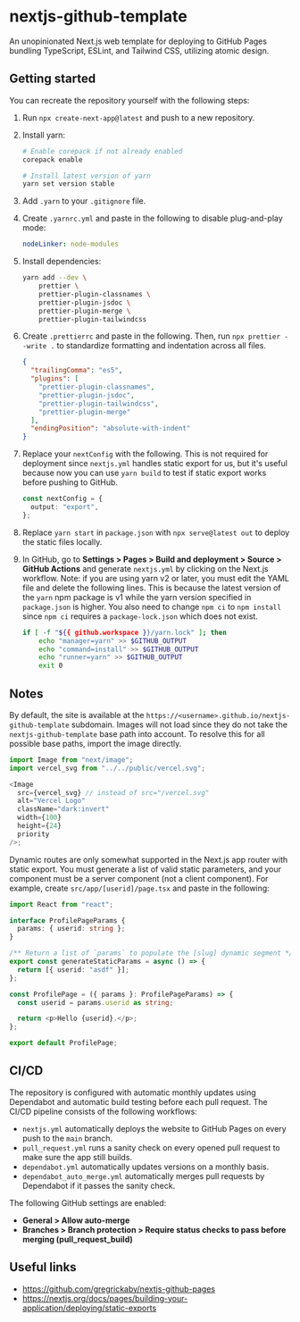 # nextjs-github-template

An unopinionated Next.js web template for deploying to GitHub Pages bundling TypeScript, ESLint, and Tailwind CSS, utilizing atomic design.

## Getting started

You can recreate the repository yourself with the following steps:

1. Run `npx create-next-app@latest` and push to a new repository.

2. Install yarn:

   ```bash
   # Enable corepack if not already enabled
   corepack enable

   # Install latest version of yarn
   yarn set version stable
   ```

3. Add `.yarn` to your `.gitignore` file.

4. Create `.yarnrc.yml` and paste in the following to disable plug-and-play mode:

   ```yaml
   nodeLinker: node-modules
   ```

5. Install dependencies:

   ```bash
   yarn add --dev \
       prettier \
       prettier-plugin-classnames \
       prettier-plugin-jsdoc \
       prettier-plugin-merge \
       prettier-plugin-tailwindcss
   ```

6. Create `.prettierrc` and paste in the following. Then, run `npx prettier --write .` to standardize formatting and indentation across all files.

   ```json
   {
     "trailingComma": "es5",
     "plugins": [
       "prettier-plugin-classnames",
       "prettier-plugin-jsdoc",
       "prettier-plugin-tailwindcss",
       "prettier-plugin-merge"
     ],
     "endingPosition": "absolute-with-indent"
   }
   ```

7. Replace your `nextConfig` with the following. This is not required for deployment since `nextjs.yml` handles static export for us, but it's useful because now you can use `yarn build` to test if static export works before pushing to GitHub.

   ```ts
   const nextConfig = {
     output: "export",
   };
   ```

8. Replace `yarn start` in `package.json` with `npx serve@latest out` to deploy the static files locally.

9. In GitHub, go to **Settings > Pages > Build and deployment > Source > GitHub Actions** and generate `nextjs.yml` by clicking on the Next.js workflow. Note: if you are using yarn v2 or later, you must edit the YAML file and delete the following lines. This is because the latest version of the `yarn` npm package is v1 while the yarn version specified in `package.json` is higher. You also need to change `npm ci` to `npm install` since `npm ci` requires a `package-lock.json` which does not exist.

   ```bash
   if [ -f "${{ github.workspace }}/yarn.lock" ]; then
       echo "manager=yarn" >> $GITHUB_OUTPUT
       echo "command=install" >> $GITHUB_OUTPUT
       echo "runner=yarn" >> $GITHUB_OUTPUT
       exit 0
   ```

## Notes

By default, the site is available at the `https://<username>.github.io/nextjs-github-template` subdomain. Images will not load since they do not take the `nextjs-github-template` base path into account. To resolve this for all possible base paths, import the image directly.

```ts
import Image from "next/image";
import vercel_svg from "../../public/vercel.svg";

<Image
  src={vercel_svg} // instead of src="/vercel.svg"
  alt="Vercel Logo"
  className="dark:invert"
  width={100}
  height={24}
  priority
/>;
```

Dynamic routes are only somewhat supported in the Next.js app router with static export. You must generate a list of valid static parameters, and your component must be a server component (not a client component). For example, create `src/app/[userid]/page.tsx` and paste in the following:

```ts
import React from "react";

interface ProfilePageParams {
  params: { userid: string };
}

/** Return a list of `params` to populate the [slug] dynamic segment */
export const generateStaticParams = async () => {
  return [{ userid: "asdf" }];
};

const ProfilePage = ({ params }: ProfilePageParams) => {
  const userid = params.userid as string;

  return <p>Hello {userid}.</p>;
};

export default ProfilePage;
```

## CI/CD

The repository is configured with automatic monthly updates using Dependabot and automatic build testing before each pull request. The CI/CD pipeline consists of the following workflows:

- `nextjs.yml` automatically deploys the website to GitHub Pages on every push to the `main` branch.
- `pull_request.yml` runs a sanity check on every opened pull request to make sure the app still builds.
- `dependabot.yml` automatically updates versions on a monthly basis.
- `dependabot_auto_merge.yml` automatically merges pull requests by Dependabot if it passes the sanity check.

The following GitHub settings are enabled:

- **General > Allow auto-merge**
- **Branches > Branch protection > Require status checks to pass before merging (pull_request_build)**

## Useful links

- https://github.com/gregrickaby/nextjs-github-pages
- https://nextjs.org/docs/pages/building-your-application/deploying/static-exports
